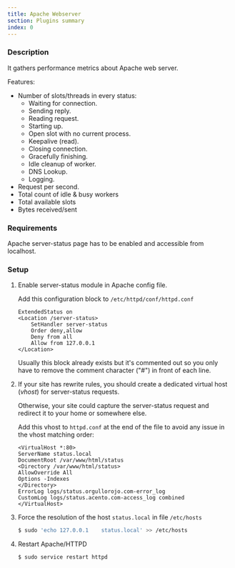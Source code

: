 ```yaml
---
title: Apache Webserver
section: Plugins summary
index: 0
---
```

### Description

It gathers performance metrics about Apache web server.

Features:

*   Number of slots/threads in every status:
    *   Waiting for connection.
    *   Sending reply.
    *   Reading request.
    *   Starting up.
    *   Open slot with no current process.
    *   Keepalive (read).
    *   Closing connection.
    *   Gracefully finishing.
    *   Idle cleanup of worker.
    *   DNS Lookup.
    *   Logging.
*   Request per second.
*   Total count of idle & busy workers
*   Total available slots
*   Bytes received/sent

### Requirements

Apache server-status page has to be enabled and accessible from localhost.

### Setup

1.  Enable server-status module in Apache config file.

    Add this configuration block to `/etc/httpd/conf/httpd.conf`

    ```
    ExtendedStatus on
    <Location /server-status>
        SetHandler server-status
        Order deny,allow
        Deny from all
        Allow from 127.0.0.1
    </Location>
    ```
    Usually this block already exists but it's commented out so you only have to remove the comment character ("#") in front of each line.


2.  If your site has rewrite rules, you should create a dedicated virtual host (_vhost_) for server-status requests.

    Otherwise, your site could capture the server-status request and redirect it to your home or somewhere else.

    Add this vhost to `httpd.conf` at the end of the file to avoid any issue in the vhost matching order:

    ```
    <VirtualHost *:80>
    ServerName status.local
    DocumentRoot /var/www/html/status
    <Directory /var/www/html/status>
    AllowOverride All
    Options -Indexes
    </Directory>
    ErrorLog logs/status.orgullorojo.com-error_log
    CustomLog logs/status.acento.com-access_log combined
    </VirtualHost>
    ```

3.  Force the resolution of the host `status.local` in file `/etc/hosts`

    ```bash
    $ sudo 'echo 127.0.0.1    status.local' >> /etc/hosts
    ```

4.  Restart Apache/HTTPD

    ```bash
    $ sudo service restart httpd
    ```

